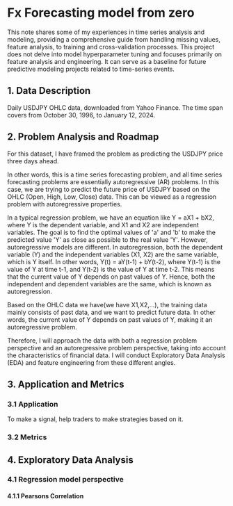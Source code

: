 # Fx Forecasting model from zero

This note shares some of my experiences in time series analysis and modeling, providing a comprehensive guide from handling missing values, feature analysis, to training and cross-validation processes. This project does not delve into model hyperparameter tuning and focuses primarily on feature analysis and engineering. It can serve as a baseline for future predictive modeling projects related to time-series events.

## 1. Data Description

Daily USDJPY OHLC data, downloaded from Yahoo Finance. The time span covers from October 30, 1996, to January 12, 2024.

## 2. Problem Analysis and Roadmap

For this dataset, I have framed the problem as predicting the USDJPY price three days ahead.

In other words, this is a time series forecasting problem, and all time series forecasting problems are essentially autoregressive (AR) problems. In this case, we are trying to predict the future price of USDJPY based on the OHLC (Open, High, Low, Close) data. This can be viewed as a regression problem with autoregressive properties.

In a typical regression problem, we have an equation like Y = aX1 + bX2, where Y is the dependent variable, and X1 and X2 are independent variables. The goal is to find the optimal values of 'a' and 'b' to make the predicted value 'Y' as close as possible to the real value 'Y'. However, autoregressive models are different. In autoregression, both the dependent variable (Y) and the independent variables (X1, X2) are the same variable, which is Y itself. In other words, Y(t) = aY(t-1) + bY(t-2), where Y(t-1) is the value of Y at time t-1, and Y(t-2) is the value of Y at time t-2. This means that the current value of Y depends on past values of Y. Hence, both the independent and dependent variables are the same, which is known as autoregression.

Based on the OHLC data we have(we have X1,X2,...), the training data mainly consists of past data, and we want to predict future data. In other words, the current value of Y depends on past values of Y, making it an autoregressive problem.

Therefore, I will approach the data with both a regression problem perspective and an autoregressive problem perspective, taking into account the characteristics of financial data. I will conduct Exploratory Data Analysis (EDA) and feature engineering from these different angles.

## 3. Application and Metrics
### 3.1 Application
To make a signal, help traders to make strategies based on it.
### 3.2 Metrics

## 4. Exploratory Data Analysis
### 4.1 Regression model perspective
#### 4.1.1 Pearsons Correlation

